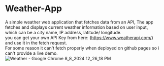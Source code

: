 # Weather-App
A simple weather web application that fetches data from an API, The app fetches and displays current weather information based on user input, which can be a city name, IP address, latitude/ longitude.   
you can get your own API Key from here: (https://www.weatherapi.com/) and use it in the fetch request.    
For some reason it can't fetch properly when deployed on github pages so i can't provide a live demo.   
![Weather - Google Chrome 8_8_2024 12_26_18 PM](https://github.com/user-attachments/assets/dd3e6e24-dd68-4ef4-9130-265d041e03b2)
